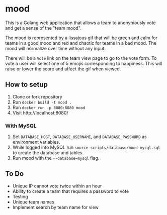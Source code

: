 # mood

This is a Golang web application that allows a team to anonymously vote and get a sense of the "team mood".

The mood is represented by a lissajous gif that will be green and calm for teams in a good mood and red and chaotic for teams in a bad mood.
The mood will normalize over time without any input. 

There will be a `Vote` link on the team view page to go to the vote form.
To vote a user will select one of 5 emojis corresponding to happiness.
This will raise or lower the score and affect the gif when viewed.

## How to setup
1. Clone or fork repository
2. Run `docker build -t mood .`
3. Run `docker run -p 8080:8080 mood`
4. Visit http://localhost:8080/

### With MySQL
1. Set `DATABASE_HOST`, `DATABASE_USERNAME`, and `DATABASE_PASSWORD` as environment variables.
2. While logged into MySQL run `source scripts/database/mood-mysql.sql` to create the database and tables.
3. Run mood with the `--database=mysql` flag.

## To Do
- Unique IP cannot vote twice within an hour
- Ability to create a team that requires a password to vote
- Testing
- Unique team names
- Implement search by team name for view
